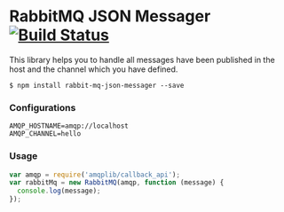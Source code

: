 # RabbitMQ JSON Messager [![Build Status][1]][2]

This library helps you to handle all messages have been published in the host and the channel which you have defined.

```
$ npm install rabbit-mq-json-messager --save
```


### Configurations

```.env
AMQP_HOSTNAME=amqp://localhost
AMQP_CHANNEL=hello
```

### Usage

```js
var amqp = require('amqplib/callback_api');
var rabbitMq = new RabbitMQ(amqp, function (message) {
  console.log(message);
});
```

[1]: https://travis-ci.org/ozziest/rabbitmq-json-messager?branch=master
[2]: https://travis-ci.org/ozziest/rabbitmq-json-messager
